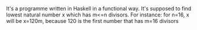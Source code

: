 It's a programme written in Haskell in a functional way.
It's supposed to find lowest natural number x which has m<=n divisors. 
For instance:
for n=16, x will be x=120m, because 120 is the first number that has m=16 divisors
